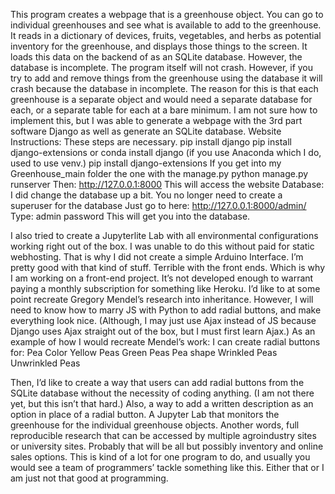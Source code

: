 This program creates a webpage that is a greenhouse object.
You can go to individual greenhouses and see what is available to add to the greenhouse.
It reads in a dictionary of devices, fruits, vegetables, and herbs as potential inventory for the greenhouse, and displays those things to the screen.
It loads this data on the backend of as an SQLite database.
However, the database is incomplete. The program itself will not crash. However, if you try to add and remove things from the greenhouse using the database it will crash because the database in incomplete.
The reason for this is that each greenhouse is a separate object and would need a separate database for each, or a separate table for each at a bare minimum.
I am not sure how to implement this, but I was able to generate a webpage with the 3rd part software Django as well as generate an SQLite database.
Website Instructions:
These steps are necessary.
pip install django
pip install django-extensions
or 
conda install django (if you use Anaconda which I do, used to use venv.)
pip install django-extensions 
If you get into my Greenhouse_main folder the one with the manage.py
python manage.py runserver
Then: http://127.0.0.1:8000
This will access the website
Database:
I did change the database up a bit.
You no longer need to create a superuser for the database
Just go to here:
http://127.0.0.1:8000/admin/
Type:
admin 
password
This will get you into the database.

I also tried to create a Jupyterlite Lab with all environmental configurations working right out of the box.
I was unable to do this without paid for static webhosting. That is why I did not create a simple Arduino Interface. I’m pretty good with that kind of stuff. Terrible with the front ends. Which is why I am working on a front-end project.
It’s not developed enough to warrant paying a monthly subscription for something like Heroku.
I’d like to at some point recreate Gregory Mendel’s research into inheritance. 
However, I will need to know how to marry JS with Python to add radial buttons, and make everything look nice. (Although, I may just use Ajax instead of JS because Django uses Ajax straight out of the box, but I must first learn Ajax.)
As an example of how I would recreate Mendel’s work:
I can create radial buttons for:
Pea Color
Yellow Peas
Green Peas
Pea shape
Wrinkled Peas
Unwrinkled Peas

Then, I’d like to create a way that users can add radial buttons from the SQLite database without the necessity of coding anything. (I am not there yet, but this isn’t that hard.)
Also, a way to add a written description as an option in place of a radial button.
A Jupyter Lab that monitors the greenhouse for the individual greenhouse objects.
Another words, full reproducible research that can be accessed by multiple agroindustry sites or university sites. 
Probably that will be all but possibly inventory and online sales options.
This is kind of a lot for one program to do, and usually you would see a team of programmers’ tackle something like this. Either that or I am just not that good at programming.

